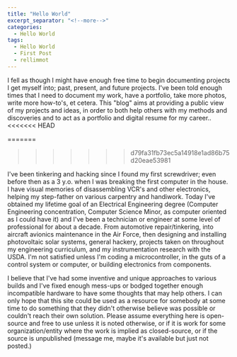 ```yaml
---
title: "Hello World"
excerpt_separator: "<!--more-->"
categories:
  - Hello World
tags:
  - Hello World
  - First Post
  - rellimmot
---
```

I fell as though I might have enough free time to begin documenting projects I get myself into; past, present, and future projects. I've been told enough times that I need to document my work, have a portfolio, take more photos, write more how-to's, et cetera. This "blog" aims at providing a public view of my projects and ideas, in order to both help others with my methods and discoveries and to act as a portfolio and digital resume for my career..
<<<<<<< HEAD

=======
>>>>>>> d79fa31fb73ec5a14918e1ad86b75d20eae53981
<!--more-->
I've been tinkering and hacking since I found my first screwdriver; even before then as a 3 y.o. when I was breaking the first computer in the house. I have visual memories of disassembling VCR's and other electronics, helping my step-father on various carpentry and handiwork. Today I've obtained my lifetime goal of an Electrical Engineering degree (Computer Engineering concentration, Computer Science Minor, as computer oriented as I could have it) and I've been a technician or engineer at some level of professional for about a decade. From automotive repair/tinkering, into aircraft avionics maintenance in the Air Force, then designing and installing photovoltaic solar systems, general hackery, projects taken on throughout my engineering curriculum, and my instrumentation research with the USDA. I'm not satisfied unless I'm coding a microcontroller, in the guts of a control system or computer, or building electronics from components.

I believe that I've had some inventive and unique approaches to various builds and I've fixed enough mess-ups or bodged together enough incompatible hardware to have some thoughts that may help others. I can only hope that this site could be used as a resource for somebody at some time to do something that they didn't otherwise believe was possible or couldn't reach their own solution. Please assume everything here is open-source and free to use unless it is noted otherwise, or if it is work for some organization/entity where the work is implied as closed-source, or if the source is unpublished (message me, maybe it's available but just not posted.)

